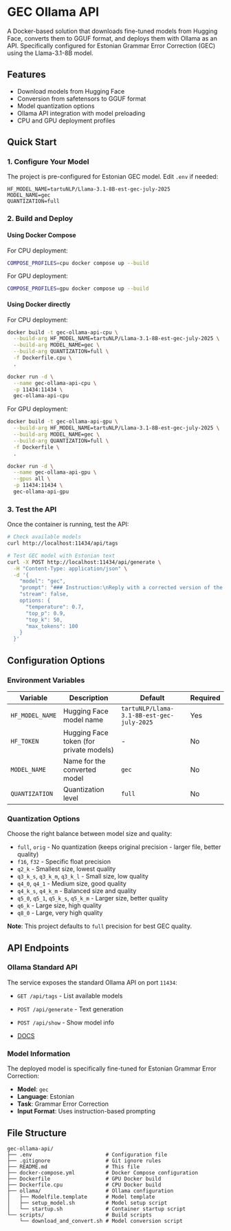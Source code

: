 # GEC Ollama API

A Docker-based solution that downloads fine-tuned models from Hugging Face, converts them to GGUF format, and deploys them with Ollama as an API. Specifically configured for Estonian Grammar Error Correction (GEC) using the Llama-3.1-8B model.

## Features

- Download models from Hugging Face
- Conversion from safetensors to GGUF format
- Model quantization options
- Ollama API integration with model preloading
- CPU and GPU deployment profiles

## Quick Start

### 1. Configure Your Model

The project is pre-configured for Estonian GEC model. Edit `.env` if needed:

```env
HF_MODEL_NAME=tartuNLP/Llama-3.1-8B-est-gec-july-2025
MODEL_NAME=gec
QUANTIZATION=full
```

### 2. Build and Deploy

#### Using Docker Compose

For CPU deployment:
```bash
COMPOSE_PROFILES=cpu docker compose up --build
```

For GPU deployment:
```bash
COMPOSE_PROFILES=gpu docker compose up --build
```

#### Using Docker directly

For CPU deployment:
```bash
docker build -t gec-ollama-api-cpu \
  --build-arg HF_MODEL_NAME=tartuNLP/Llama-3.1-8B-est-gec-july-2025 \
  --build-arg MODEL_NAME=gec \
  --build-arg QUANTIZATION=full \
  -f Dockerfile.cpu \
  .

docker run -d \
  --name gec-ollama-api-cpu \
  -p 11434:11434 \
  gec-ollama-api-cpu
```

For GPU deployment:
```bash
docker build -t gec-ollama-api-gpu \
  --build-arg HF_MODEL_NAME=tartuNLP/Llama-3.1-8B-est-gec-july-2025 \
  --build-arg MODEL_NAME=gec \
  --build-arg QUANTIZATION=full \
  -f Dockerfile \
  .

docker run -d \
  --name gec-ollama-api-gpu \
  --gpus all \
  -p 11434:11434 \
  gec-ollama-api-gpu
```

### 3. Test the API

Once the container is running, test the API:

```bash
# Check available models
curl http://localhost:11434/api/tags

# Test GEC model with Estonian text
curl -X POST http://localhost:11434/api/generate \
  -H "Content-Type: application/json" \
  -d '{
    "model": "gec",
    "prompt": "### Instruction:\nReply with a corrected version of the input essay in Estonian with all grammatical and spelling errors fixed. If there are no errors, reply with a copy of the original essay.\n\n### Input:\nMul on kaks koer ja üks kass\n\n### Response:\n",
    "stream": false,
    options: {
      "temperature": 0.7,
      "top_p": 0.9,
      "top_k": 50,
      "max_tokens": 100
    }
  }'
```

## Configuration Options

### Environment Variables

| Variable | Description | Default | Required |
|----------|-------------|---------|----------|
| `HF_MODEL_NAME` | Hugging Face model name | `tartuNLP/Llama-3.1-8B-est-gec-july-2025` | Yes |
| `HF_TOKEN` | Hugging Face token (for private models) | - | No |
| `MODEL_NAME` | Name for the converted model | `gec` | No |
| `QUANTIZATION` | Quantization level | `full` | No |

### Quantization Options

Choose the right balance between model size and quality:

- `full`, `orig` - No quantization (keeps original precision - larger file, better quality)
- `f16`, `f32` - Specific float precision
- `q2_k` - Smallest size, lowest quality
- `q3_k_s`, `q3_k_m`, `q3_k_l` - Small size, low quality
- `q4_0`, `q4_1` - Medium size, good quality
- `q4_k_s`, `q4_k_m` - Balanced size and quality
- `q5_0`, `q5_1`, `q5_k_s`, `q5_k_m` - Larger size, better quality
- `q6_k` - Large size, high quality
- `q8_0` - Large, very high quality

**Note**: This project defaults to `full` precision for best GEC quality.

## API Endpoints

### Ollama Standard API

The service exposes the standard Ollama API on port `11434`:

- `GET /api/tags` - List available models
- `POST /api/generate` - Text generation
- `POST /api/show` - Show model info

- [DOCS](https://ollama.readthedocs.io/en/api/)

### Model Information

The deployed model is specifically fine-tuned for Estonian Grammar Error Correction:
- **Model**: `gec`
- **Language**: Estonian
- **Task**: Grammar Error Correction
- **Input Format**: Uses instruction-based prompting


## File Structure

```
gec-ollama-api/
├── .env                        # Configuration file
├── .gitignore                  # Git ignore rules
├── README.md                   # This file
├── docker-compose.yml          # Docker Compose configuration
├── Dockerfile                  # GPU Docker build
├── Dockerfile.cpu              # CPU Docker build
├── ollama/                     # Ollama configuration
│   ├── Modelfile.template      # Model template
│   ├── setup_model.sh          # Model setup script
│   └── startup.sh              # Container startup script
└── scripts/                    # Build scripts
    └── download_and_convert.sh # Model conversion script
```
